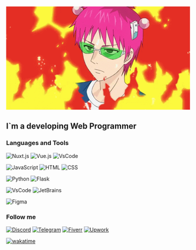 ![Header](https://github.com/SharapaGorg/SharapaGorg/blob/main/assets/saiki-kusuo-saiki-k.gif)

## I`m a developing Web Programmer

### Languages and Tools
![Nuxt.js](https://img.shields.io/badge/-Nuxt.js-1e1e1e?style=for-the-badge&logo=nuxt.js)
![Vue.js](https://img.shields.io/badge/-Vue.js-1e1e1e?style=for-the-badge&logo=vue.js)
![VsCode](https://img.shields.io/badge/-TailwindCSS-1e1e1e?style=for-the-badge&logo=tailwindcss)

![JavaScript](https://img.shields.io/badge/-JavaScript-1e1e1e?style=for-the-badge&logo=javascript)
![HTML](https://img.shields.io/badge/-html5-1e1e1e?style=for-the-badge&logo=html5)
![CSS](https://img.shields.io/badge/-CSS-1e1e1e?style=for-the-badge&logo=css3)

![Python](https://img.shields.io/badge/-Python-1e1e1e?style=for-the-badge&logo=python)
![Flask](https://img.shields.io/badge/-Flask-1e1e1e?style=for-the-badge&logo=flask)

![VsCode](https://img.shields.io/badge/-VsCode-1e1e1e?style=for-the-badge&logo=visualstudiocode)
![JetBrains](https://img.shields.io/badge/-JetBrains_Editors-1e1e1e?style=for-the-badge&logo=jetbrains)

![Figma](https://img.shields.io/badge/-Figma-1e1e1e?style=for-the-badge&logo=figma)

### Follow me

[//]: # ([![Discord]&#40;https://img.shields.io/badge/-Discord-c71585?style=for-the-badge&logo=discord&#41;]&#40;https://discord.gg/CGFFP2H&#41;)
[![Discord](https://img.shields.io/discord/484025467134017568?label=&style=for-the-badge&logo=discord&logoColor=1e1e1e)](https://discord.gg/CGFFP2H)
[![Telegram](https://img.shields.io/badge/-Telegram-c71585?style=for-the-badge&logo=telegram)](https://t.me/sharapagorg)
[![Fiverr](https://img.shields.io/badge/-Fiverr-c71585?style=for-the-badge&logo=fiverr)](https://www.fiverr.com/sharapagorg)
[![Upwork](https://img.shields.io/badge/-Upwork-c71585?style=for-the-badge&logo=upwork)](https://www.upwork.com/freelancers/~01bc79375d3457497e)

[![wakatime](https://wakatime.com/badge/user/b26427ce-0968-4325-aff9-7230f45dc200.svg)](https://wakatime.com/@b26427ce-0968-4325-aff9-7230f45dc200)
